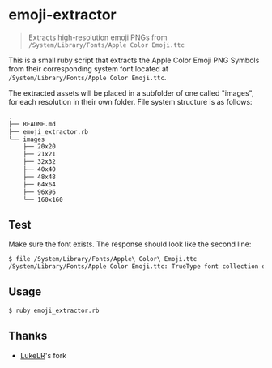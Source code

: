 # emoji-extractor

> Extracts high-resolution emoji PNGs from `/System/Library/Fonts/Apple Color Emoji.ttc`

This is a small ruby script that extracts the Apple Color Emoji PNG Symbols from their corresponding system font located at `/System/Library/Fonts/Apple Color Emoji.ttc`.

The extracted assets will be placed in a subfolder of one called "images", for each resolution in their own folder. File system structure is as follows:

```txt
.
├── README.md
├── emoji_extractor.rb
└── images
    ├── 20x20
    ├── 21x21
    ├── 32x32
    ├── 40x40
    ├── 48x48
    ├── 64x64
    ├── 96x96
    └── 160x160
```



## Test

Make sure the font exists. The response should look like the second line:

```sh
$ file /System/Library/Fonts/Apple\ Color\ Emoji.ttc
/System/Library/Fonts/Apple Color Emoji.ttc: TrueType font collection data, 2.0, 2 fonts, at 0x20 TrueType Font data, 16 tables, 1st "OS/2"
```



## Usage

```sh
$ ruby emoji_extractor.rb
```



## Thanks

- [LukeLR](https://github.com/LukeLR/emoji-extractor)'s fork
